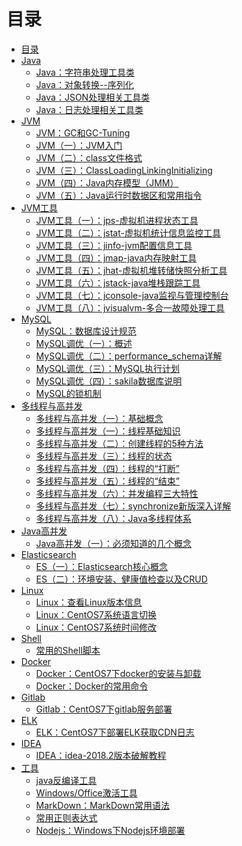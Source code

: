 # 目录

* [目录](README.md)
* [Java]()
  * [Java：字符串处理工具类](notes/Java：字符串处理工具类.md)
  * [Java：对象转换--序列化](notes/Java：对象转换--序列化.md)
  * [Java：JSON处理相关工具类](notes/Java：JSON处理相关工具类.md)
  * [Java：日志处理相关工具类](notes/Java：日志处理相关工具类.md)
* [JVM]()
  * [JVM：GC和GC-Tuning](notes/JVM：GC和GC-Tuning.md)
  * [JVM（一）：JVM入门](notes/JVM（一）：JVM入门.md)
  * [JVM（二）：class文件格式](notes/JVM（二）：class文件格式.md)
  * [JVM（三）：ClassLoadingLinkingInitializing](notes/JVM（三）：ClassLoadingLinkingInitializing.md)
  * [JVM（四）：Java内存模型（JMM）](notes/JVM（四）：Java内存模型（JMM）.md)
  * [JVM（五）：Java运行时数据区和常用指令](notes/JVM（五）：Java运行时数据区和常用指令.md)
* [JVM工具]()
  * [JVM工具（一）：jps-虚拟机进程状态工具](notes/JVM工具（一）：jps-虚拟机进程状态工具.md)
  * [JVM工具（二）：jstat-虚拟机统计信息监控工具](notes/JVM工具（二）：jstat-虚拟机统计信息监控工具.md)
  * [JVM工具（三）：jinfo-jvm配置信息工具](notes/JVM工具（三）：jinfo-jvm配置信息工具.md)
  * [JVM工具（四）：jmap-java内存映射工具](notes/JVM工具（四）：jmap-java内存映射工具.md)
  * [JVM工具（五）：jhat-虚拟机堆转储快照分析工具](notes/JVM工具（五）：jhat-虚拟机堆转储快照分析工具.md)
  * [JVM工具（六）：jstack-java堆栈跟踪工具](notes/JVM工具（六）：jstack-java堆栈跟踪工具.md)
  * [JVM工具（七）：jconsole-java监视与管理控制台](notes/JVM工具（七）：jconsole-java监视与管理控制台.md)
  * [JVM工具（八）：jvisualvm-多合一故障处理工具](notes/JVM工具（八）：jvisualvm-多合一故障处理工具.md)
* [MySQL]()
  * [MySQL：数据库设计规范](notes/MySQL：数据库设计规范.md)
  * [MySQL调优（一）：概述](notes/MySQL调优（一）：概述.md)
  * [MySQL调优（二）：performance_schema详解](notes/MySQL调优（二）：performance_schema详解.md)
  * [MySQL调优（三）：MySQL执行计划](notes/MySQL调优（三）：MySQL执行计划.md)
  * [MySQL调优（四）：sakila数据库说明](notes/MySQL调优（四）：sakila数据库说明.md)
  * [MySQL的锁机制](notes/MySQL的锁机制.md)
* [多线程与高并发]()
  * [多线程与高并发（一）：基础概念](notes/多线程与高并发（一）：基础概念.md)
  * [多线程与高并发（一）：线程基础知识](notes/多线程与高并发（一）：线程基础知识.md)
  * [多线程与高并发（二）：创建线程的5种方法](notes/多线程与高并发（二）：创建线程的5种方法.md)
  * [多线程与高并发（三）：线程的状态](notes/多线程与高并发（三）：线程的状态.md)
  * [多线程与高并发（四）：线程的“打断”](notes/多线程与高并发（四）：线程的“打断”.md)
  * [多线程与高并发（五）：线程的“结束”](notes/多线程与高并发（五）：线程的“结束”.md)
  * [多线程与高并发（六）：并发编程三大特性](notes/多线程与高并发（六）：并发编程三大特性.md)
  * [多线程与高并发（七）：synchronize新版深入详解](notes/多线程与高并发（七）：synchronize新版深入详解.md)
  * [多线程与高并发（八）：Java多线程体系](notes/多线程与高并发（八）：Java多线程体系.md)
* [Java高并发]()
  * [Java高并发（一）：必须知道的几个概念](notes/Java高并发（一）：必须知道的几个概念.md)
* [Elasticsearch]()
  * [ES（一）：Elasticsearch核心概念](notes/ES（一）：Elasticsearch核心概念.md)
  * [ES（二）：环境安装、健康值检查以及CRUD](notes/ES（二）：环境安装、健康值检查以及CRUD.md)
* [Linux]()
  * [Linux：查看Linux版本信息](notes/Linux：查看Linux版本信息.md)
  * [Linux：CentOS7系统语言切换](notes/Linux：CentOS7系统语言切换.md)
  * [Linux：CentOS7系统时间修改](notes/Linux：CentOS7系统时间修改.md)
* [Shell]()
  * [常用的Shell脚本](notes/常用的Shell脚本.md)
* [Docker]()
  * [Docker：CentOS7下docker的安装与卸载](notes/Docker：CentOS7下docker的安装与卸载.md)
  * [Docker：Docker的常用命令](notes/Docker：Docker的常用命令.md)
* [Gitlab]()
  * [Gitlab：CentOS7下gitlab服务部署](notes/Gitlab：CentOS7下gitlab服务部署.md)
* [ELK]()
  * [ELK：CentOS7下部署ELK获取CDN日志](notes/ELK：CentOS7下部署ELK获取CDN日志.md)
* [IDEA]()
  * [IDEA：idea-2018.2版本破解教程](notes/IDEA：idea-2018.2版本破解教程.md)
* [工具]()
  * [java反编译工具](https://github.com/houwanle/java-notes/tree/main/toolkit/java%E5%8F%8D%E7%BC%96%E8%AF%91%E5%B7%A5%E5%85%B7)
  * [Windows/Office激活工具](https://github.com/houwanle/java-notes/tree/main/toolkit/KMSTools)
  * [MarkDown：MarkDown常用语法](notes/MarkDown：MarkDown常用语法.md)
  * [常用正则表达式](notes/常用正则表达式.md)
  * [Nodejs：Windows下Nodejs环境部署](notes/Nodejs：Windows下Nodejs环境部署.md)
